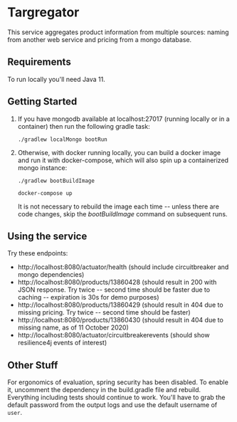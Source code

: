 # Targregator

This service aggregates product information from multiple sources: naming from another web service and pricing from a mongo database.

## Requirements

To run locally you'll need Java 11.

## Getting Started

1. If you have mongodb available at localhost:27017 (running locally or in a container) then run the following gradle task:

    `./gradlew localMongo bootRun` 

2. Otherwise, with docker running locally, you can build a docker image and run it with docker-compose, which will also spin up a containerized mongo instance:

    `./gradlew bootBuildImage`
    
    `docker-compose up`
    
    It is not necessary to rebuild the image each time -- unless there are code changes, skip the _bootBuildImage_ command on subsequent runs.

## Using the service

Try these endpoints:

* http://localhost:8080/actuator/health (should include circuitbreaker and mongo dependencies)
* http://localhost:8080/products/13860428 (should result in 200 with JSON response. Try twice -- second time should be faster due to caching -- expiration is 30s for demo purposes)
* http://localhost:8080/products/13860429 (should result in 404 due to missing pricing. Try twice -- second time should be faster)
* http://localhost:8080/products/13860430 (should result in 404 due to missing name, as of 11 October 2020)
* http://localhost:8080/actuator/circuitbreakerevents (should show resilience4j events of interest)

## Other Stuff

For ergonomics of evaluation, spring security has been disabled. To enable it, uncomment the dependency in the build.gradle file and rebuild. Everything including tests should continue to work. You'll have to grab the default password from the output logs and use the default username of `user`.  
